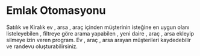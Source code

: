 # Emlak Otomasyonu
 
Satılık ve Kiralık ev , arsa , araç içinden müşterinin isteğine en uygun olanı listeleyebilen , filtreye göre arama yapabilen , yeni daire , araç , arsa ekleyip silmeye izin veren program.
Ev , araç , arsa arayan müşterileri kaydedebilir ve randevu oluşturabilirsiniz.
